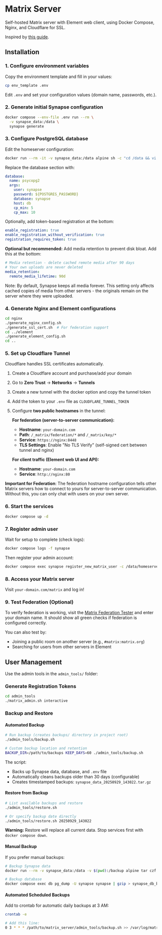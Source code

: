 # Matrix Server

Self-hosted Matrix server with Element web client, using Docker Compose, Nginx, and Cloudflare for SSL.

Inspired by [this guide](https://medium.com/@sncr28/deploying-a-matrix-server-with-element-chat-in-docker-compose-with-nginx-reverse-proxy-cc9850fd32f8).

## Installation

### 1. Configure environment variables

Copy the environment template and fill in your values:

```bash
cp env_template .env
```

Edit `.env` and set your configuration values (domain name, passwords, etc.).

### 2. Generate initial Synapse configuration

```bash
docker compose --env-file .env run --rm \
  -v synapse_data:/data \
  synapse generate
```

### 3. Configure PostgreSQL database

Edit the homeserver configuration:

```bash
docker run --rm -it -v synapse_data:/data alpine sh -c "cd /data && vi homeserver.yaml"
```

Replace the database section with:

```yaml
database:
  name: psycopg2
  args:
    user: synapse
    password: ${POSTGRES_PASSWORD}
    database: synapse
    host: db
    cp_min: 5
    cp_max: 10
```

Optionally, add token-based registration at the bottom:

```yaml
enable_registration: true
enable_registration_without_verification: true
registration_requires_token: true
```

**Optional but recommended:** Add media retention to prevent disk bloat. Add this at the bottom:

```yaml
# Media retention - delete cached remote media after 90 days
# Your own uploads are never deleted
media_retention:
  remote_media_lifetime: 90d
```

Note: By default, Synapse keeps all media forever. This setting only affects cached copies of media from other servers - the originals remain on the server where they were uploaded.

### 4. Generate Nginx and Element configurations

```bash
cd nginx
./generate_nginx_config.sh
./generate_ssl_cert.sh  # For federation support
cd ../element
./generate_element_config.sh
cd ..
```

### 5. Set up Cloudflare Tunnel

Cloudflare handles SSL certificates automatically.

1. Create a Cloudflare account and purchase/add your domain
2. Go to **Zero Trust** → **Networks** → **Tunnels**
3. Create a new tunnel with the docker option and copy the tunnel token
4. Add the token to your `.env` file as `CLOUDFLARE_TUNNEL_TOKEN`
5. Configure **two public hostnames** in the tunnel:

   **For federation (server-to-server communication):**
   - **Hostname**: `your-domain.com`
   - **Path**: `/_matrix/federation/*` and `/_matrix/key/*`
   - **Service**: `https://nginx:8448`
   - **TLS Settings**: Enable "No TLS Verify" (self-signed cert between tunnel and nginx)

   **For client traffic (Element web UI and API):**
   - **Hostname**: `your-domain.com`
   - **Service**: `http://nginx:80`

**Important for Federation**: The federation hostname configuration tells other Matrix servers how to connect to yours for server-to-server communication. Without this, you can only chat with users on your own server.

### 6. Start the services

```bash
docker compose up -d
```

### 7. Register admin user

Wait for setup to complete (check logs):

```bash
docker compose logs -f synapse
```

Then register your admin account:

```bash
docker compose exec synapse register_new_matrix_user -c /data/homeserver.yaml http://localhost:8008
```

### 8. Access your Matrix server

Visit `your-domain.com/matrix` and log in!

### 9. Test Federation (Optional)

To verify federation is working, visit the [Matrix Federation Tester](https://federationtester.matrix.org/) and enter your domain name. It should show all green checks if federation is configured correctly.

You can also test by:
- Joining a public room on another server (e.g., `#matrix:matrix.org`)
- Searching for users from other servers in Element

## User Management

Use the admin tools in the `admin_tools/` folder:

### Generate Registration Tokens

```bash
cd admin_tools
./matrix_admin.sh interactive
```

### Backup and Restore

#### Automated Backup

```bash
# Run backup (creates backups/ directory in project root)
./admin_tools/backup.sh

# Custom backup location and retention
BACKUP_DIR=/path/to/backups KEEP_DAYS=60 ./admin_tools/backup.sh
```

The script:
- Backs up Synapse data, database, and `.env` file
- Automatically cleans backups older than 30 days (configurable)
- Creates timestamped backups: `synapse_data_20250929_143022.tar.gz`

#### Restore from Backup

```bash
# List available backups and restore
./admin_tools/restore.sh

# Or specify backup date directly
./admin_tools/restore.sh 20250929_143022
```

**Warning:** Restore will replace all current data. Stop services first with `docker compose down`.

#### Manual Backup

If you prefer manual backups:

```bash
# Backup Synapse data
docker run --rm -v synapse_data:/data -v $(pwd):/backup alpine tar czf /backup/synapse_data_backup.tar.gz -C /data .

# Backup database
docker compose exec db pg_dump -U synapse synapse | gzip > synapse_db_backup.sql.gz
```

#### Automated Scheduled Backups

Add to crontab for automatic daily backups at 3 AM:

```bash
crontab -e

# Add this line:
0 3 * * * /path/to/matrix_server/admin_tools/backup.sh >> /var/log/matrix_backup.log 2>&1
```
